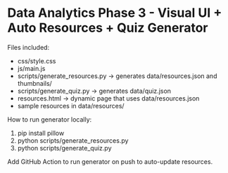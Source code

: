 # Data Analytics Phase 3 - Visual UI + Auto Resources + Quiz Generator

Files included:
- css/style.css
- js/main.js
- scripts/generate_resources.py  -> generates data/resources.json and thumbnails/
- scripts/generate_quiz.py       -> generates data/quiz.json
- resources.html                 -> dynamic page that uses data/resources.json
- sample resources in data/resources/

How to run generator locally:
1. pip install pillow
2. python scripts/generate_resources.py
3. python scripts/generate_quiz.py

Add GitHub Action to run generator on push to auto-update resources.